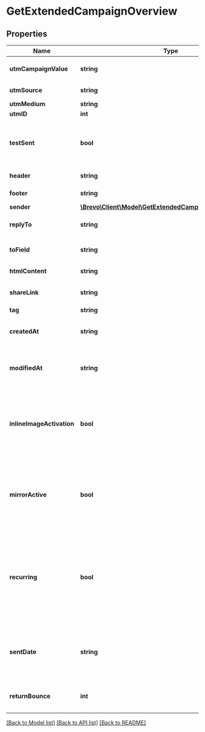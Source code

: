 # GetExtendedCampaignOverview

## Properties
Name | Type | Description | Notes
------------ | ------------- | ------------- | -------------
**utmCampaignValue** | **string** | utm parameter associated with campaign | [optional] 
**utmSource** | **string** | source of utm parameter | [optional] 
**utmMedium** | **string** | medium parameter | [optional] 
**utmID** | **int** | utm id | [optional] 
**testSent** | **bool** | Retrieved the status of test email sending. (true&#x3D;Test email has been sent  false&#x3D;Test email has not been sent) | 
**header** | **string** | Header of the campaign | 
**footer** | **string** | Footer of the campaign | 
**sender** | [**\Brevo\Client\Model\GetExtendedCampaignOverviewSender**](GetExtendedCampaignOverviewSender.md) |  | 
**replyTo** | **string** | Email defined as the \"Reply to\" of the campaign | 
**toField** | **string** | Customisation of the \"to\" field of the campaign | [optional] 
**htmlContent** | **string** | HTML content of the campaign | 
**shareLink** | **string** | Link to share the campaign on social medias | [optional] 
**tag** | **string** | Tag of the campaign | [optional] 
**createdAt** | **string** | Creation UTC date-time of the campaign (YYYY-MM-DDTHH:mm:ss.SSSZ) | 
**modifiedAt** | **string** | UTC date-time of last modification of the campaign (YYYY-MM-DDTHH:mm:ss.SSSZ) | 
**inlineImageActivation** | **bool** | Status of inline image. inlineImageActivation &#x3D; false means image can’t be embedded, &amp; inlineImageActivation &#x3D; true means image can be embedded, in the email. | [optional] 
**mirrorActive** | **bool** | Status of mirror links in campaign. mirrorActive &#x3D; false means mirror links are deactivated, &amp; mirrorActive &#x3D; true means mirror links are activated, in the campaign | [optional] 
**recurring** | **bool** | FOR TRIGGER ONLY ! Type of trigger campaign.recurring &#x3D; false means contact can receive the same Trigger campaign only once, &amp; recurring &#x3D; true means contact can receive the same Trigger campaign several times | [optional] 
**sentDate** | **string** | Sent UTC date-time of the campaign (YYYY-MM-DDTHH:mm:ss.SSSZ). Only available if &#39;status&#39; of the campaign is &#39;sent&#39; | [optional] 
**returnBounce** | **int** | Total number of non-delivered campaigns for a particular campaign id. | [optional] 
[[Back to Model list]](../../README.md#documentation-for-models) [[Back to API list]](../../README.md#documentation-for-api-endpoints) [[Back to README]](../../README.md)
